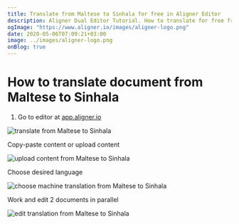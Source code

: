 ```yaml
---
title: Translate from Maltese to Sinhala for free in Aligner Editor
description: Aligner Dual Editor Tutorial. How to translate for free from Maltese to Sinhala. Aligner is multilingual document management platform. 
ogImage: "https://www.aligner.io/images/aligner-logo.png"
date: 2020-05-06T07:09:21+03:00
image: ../images/aligner-logo.png
onBlog: true
---
```


# How to translate document from Maltese to Sinhala

1. Go to editor at [app.aligner.io](https://app.aligner.io "Aligner App web page")

![translate from Maltese to Sinhala](../aligner-blank-editor.png "translate from Maltese to Sinhala")

Copy-paste content or upload content

![upload content from Maltese to Sinhala](../aligner-uploaded-document.png "upload content from Maltese to Sinhala")

Choose desired language

![choose machine translation from Maltese to Sinhala](../aligner-language-dropdown.png "choose machine translation from Maltese to Sinhala")

Work and edit 2 documents in parallel

![edit translation from Maltese to Sinhala](../aligner-double-sitded-editor.png "edit translation from Maltese to Sinhala")

